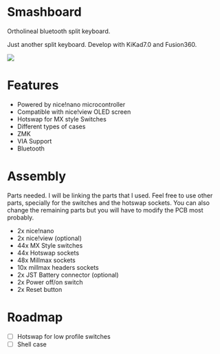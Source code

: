 # Smashboard
Ortholineal bluetooth split keyboard.


Just another split keyboard. Develop with KiKad7.0 and Fusion360.

![](pcb.jpg)

# Features
- Powered by nice!nano microcontroller
- Compatible with nice!view OLED screen
- Hotswap for MX style Switches
- Different types of cases
- ZMK
- VIA Support
- Bluetooth

# Assembly
Parts needed. I will be linking the parts that I used. Feel free to use other parts, specially for the switches and the hotswap sockets. You can also change the remaining parts but you will have to modify the PCB most probably.
- 2x nice!nano
- 2x nice!view (optional)
- 44x MX Style switches
- 44x Hotswap sockets
- 48x Millmax sockets
- 10x millmax headers sockets
- 2x JST Battery connector (optional)
- 2x Power off/on switch
- 2x Reset button



# Roadmap
- [ ] Hotswap for low profile switches
- [ ] Shell case